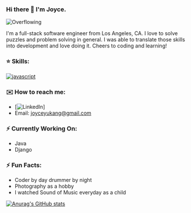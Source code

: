 ### Hi there 👋 I'm Joyce.
![Overflowing](https://user-images.githubusercontent.com/74038190/213760686-dcb02031-af46-4b9d-a6b1-9c367a379d9f.gif)

I'm a full-stack software engineer from Los Angeles, CA. I love to solve puzzles and problem solving in general. I was able to translate those skills into development and love doing it. Cheers to coding and learning!

### ⭐️ Skills:
[![javascript](https://skillicons.dev/icons?i=js,html,css,express,py,flask,nodejs,react,redux,postman,postgres)](https://skillicons.dev)

### ✉️ How to reach me:
- [![LinkedIn](https://www.linkedin.com/in/joyce-kang-18b70624b/)]
- Email: joyceyukang@gmail.com

### ⚡️ Currently Working On: 
- Java
- Django

### ⚡️ Fun Facts:
- Coder by day drummer by night
- Photography as a hobby
- I watched Sound of Music everyday as a child

[![Anurag's GitHub stats](https://github-readme-stats.vercel.app/api?username=joyceyukang)](https://github.com/anuraghazra/github-readme-stats)
<!--
**joyceyukang/joyceyukang** is a ✨ _special_ ✨ repository because its `README.md` (this file) appears on your GitHub profile.

Here are some ideas to get you started:

- 🔭 I’m currently working on ...
- 🌱 I’m currently learning ...
- 👯 I’m looking to collaborate on ...
- 🤔 I’m looking for help with ...
- 💬 Ask me about ...
- 📫 How to reach me: ...
- 😄 Pronouns: ...
- ⚡ Fun fact: ...
-->
